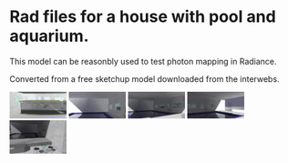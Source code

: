 # Rad files for a house with pool and aquarium.   

This model can be reasonbly used to test photon mapping in Radiance.  

Converted from a free sketchup model downloaded from the interwebs.  

<img src="images/1.png " alt="drawing" style="width: 100px;"/>
<img src="images/2.png " alt="drawing" style="width: 100px;"/>
<img src="images/3.png " alt="drawing" style="width: 100px;"/>
<img src="images/4.png " alt="drawing" style="width: 100px;"/>
<img src="images/5.png " alt="drawing" style="width: 100px;"/>
